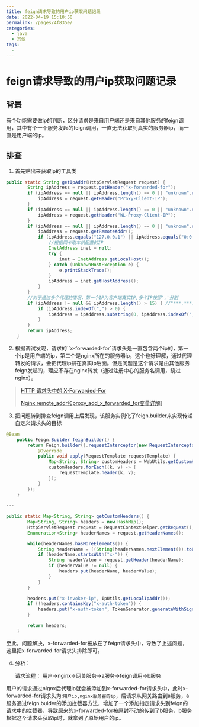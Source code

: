 ```yaml
---
title: feign请求导致的用户ip获取问题记录
date: 2022-04-19 15:10:50
permalink: /pages/4f835e/
categories: 
  - java
  - 其他
tags: 
  - 
---
```

# feign请求导致的用户ip获取问题记录 



## 背景

有个功能需要做ip的判断，区分请求是来自用户端还是来自其他服务的feign调用，其中有个一个服务发起的feign调用，一直无法获取到真实的服务器ip，而一直是用户端的ip。

## 排查

1. 首先贴出来获取ip的工具类

```java
public static String getIpAddr(HttpServletRequest request) {
        String ipAddress = request.getHeader("x-forwarded-for");
        if (ipAddress == null || ipAddress.length() == 0 || "unknown".equalsIgnoreCase(ipAddress)) {
            ipAddress = request.getHeader("Proxy-Client-IP");
        }
        if (ipAddress == null || ipAddress.length() == 0 || "unknown".equalsIgnoreCase(ipAddress)) {
            ipAddress = request.getHeader("WL-Proxy-Client-IP");
        }
        if (ipAddress == null || ipAddress.length() == 0 || "unknown".equalsIgnoreCase(ipAddress)) {
            ipAddress = request.getRemoteAddr();
            if (ipAddress.equals("127.0.0.1") || ipAddress.equals("0:0:0:0:0:0:0:1")) {
                //根据网卡取本机配置的IP
                InetAddress inet = null;
                try {
                    inet = InetAddress.getLocalHost();
                } catch (UnknownHostException e) {
                    e.printStackTrace();
                }
                ipAddress = inet.getHostAddress();
            }
        }
        //对于通过多个代理的情况，第一个IP为客户端真实IP,多个IP按照','分割
        if (ipAddress != null && ipAddress.length() > 15) { //"***.***.***.***".length() = 15
            if (ipAddress.indexOf(",") > 0) {
                ipAddress = ipAddress.substring(0, ipAddress.indexOf(","));
            }
        }
        return ipAddress;
    }
```

2. 根据调试发现，请求的``x-forwarded-for`请求头是一直包含两个ip的，第一个ip是用户端的ip，第二个是nginx所在的服务器ip，这个也好理解，通过代理转发的请求，会把代理ip拼在真实ip后面。但是问题是这个请求是由其他服务feign发起的，理应不存在nginx转发（通过注册中心的服务名调用，绕过nginx）。

> [HTTP 请求头中的 X-Forwarded-For](https://imququ.com/post/x-forwarded-for-header-in-http.html)
>
> [Nginx remote_addr和proxy_add_x_forwarded_for变量详解](https://www.cnblogs.com/shouke/p/15511149.html)]

3. 把问题转到排查feign调用上后发现，该服务实例化了feign.builder来实现传递自定义请求头的目标

```java
@Bean
	public Feign.Builder feignBuilder() {
		return Feign.builder().requestInterceptor(new RequestInterceptor() {
			@Override
			public void apply(RequestTemplate requestTemplate) {
				Map<String, String> customHeaders = WebUtils.getCustomHeaders();
				customHeaders.forEach((k, v) -> {
					requestTemplate.header(k, v);
				});
			}
		});
	}

---
  
public static Map<String, String> getCustomHeaders() {
        Map<String, String> headers = new HashMap();
        HttpServletRequest request = RequestContextHelper.getRequest();
        Enumeration<String> headerNames = request.getHeaderNames();

        while(headerNames.hasMoreElements()) {
            String headerName = ((String)headerNames.nextElement()).toLowerCase();
            if (headerName.startsWith("x-")) {
                String headerValue = request.getHeader(headerName);
                if (headerValue != null) {
                    headers.put(headerName, headerValue);
                }
            }
        }

        headers.put("x-invoker-ip", IpUtils.getLocalIpAddr());
        if (!headers.containsKey("x-auth-token")) {
            headers.put("x-auth-token", TokenGenerator.generateWithSign());
        }

        return headers;
    }
```

至此，问题解决，x-forwarded-for被放在了feign请求头中，导致了上述问题，这里把x-forwarded-for请求头排除即可。



4. 分析：

   请求流程： 用户->nginx->网关服务->a服务->feign调用->b服务

 用户的请求通过nignx后代理ip就会被添加到x-forwarded-for请求头中，此时x-forwarded-for请求头为:`用户ip,nginx服务器的ip`，后请求从网关路由到a服务，a服务通过feign.buider的添加拦截器方法，增加了一个添加指定请求头到feign的请求中的拦截器，导致原来的x-forwarded-for被原封不动的传到了b服务，b服务根据这个请求头获取ip时，就拿到了原始用户的ip。